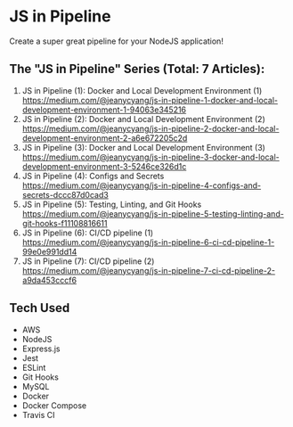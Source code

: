 # JS in Pipeline

Create a super great pipeline for your NodeJS application!

## The "JS in Pipeline" Series (Total: 7 Articles):

1. JS in Pipeline (1): Docker and Local Development Environment (1) https://medium.com/@jeanycyang/js-in-pipeline-1-docker-and-local-development-environment-1-94063e345216
1. JS in Pipeline (2): Docker and Local Development Environment (2) https://medium.com/@jeanycyang/js-in-pipeline-2-docker-and-local-development-environment-2-a6e672205c2d
1. JS in Pipeline (3): Docker and Local Development Environment (3) https://medium.com/@jeanycyang/js-in-pipeline-3-docker-and-local-development-environment-3-5246ce326d1c
1. JS in Pipeline (4): Configs and Secrets https://medium.com/@jeanycyang/js-in-pipeline-4-configs-and-secrets-dccc87d0cad3
1. JS in Pipeline (5): Testing, Linting, and Git Hooks https://medium.com/@jeanycyang/js-in-pipeline-5-testing-linting-and-git-hooks-f11108816611
1. JS in Pipeline (6): CI/CD pipeline (1) https://medium.com/@jeanycyang/js-in-pipeline-6-ci-cd-pipeline-1-99e0e991dd14
1. JS in Pipeline (7): CI/CD pipeline (2) https://medium.com/@jeanycyang/js-in-pipeline-7-ci-cd-pipeline-2-a9da453cccf6

## Tech Used
- AWS
- NodeJS
- Express.js
- Jest
- ESLint
- Git Hooks
- MySQL
- Docker
- Docker Compose
- Travis CI
